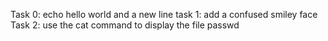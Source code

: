 Task 0: echo hello world and a new line
task 1: add a confused smiley face
Task 2: use the cat command to display the file passwd
